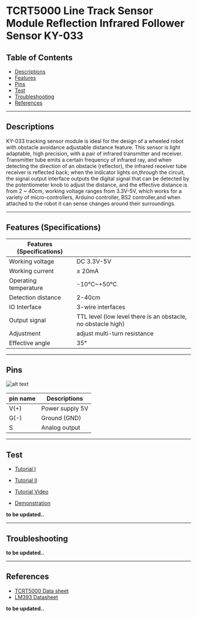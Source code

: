 # TCRT5000 Line Track Sensor Module Reflection Infrared Follower Sensor KY-033

## Table of Contents

-   [Descriptions](#descriptions)
-   [Features](#features)
-   [Pins](#pins)
-   [Test](#test-code)
-   [Troubleshooting](#troubleshooting)
-   [References](#references)

---

## Descriptions

KY-033 tracking sensor module is ideal for the design of a wheeled robot with obstacle avoidance adjustable distance feature. This sensor is light adaptable, high precision, with a pair of infrared transmitter and receiver. Transmitter tube emits a certain frequency of infrared ray, and when detecting the direction of an obstacle (reflector), the infrared receiver tube receiver is reflected back; when the indicator lights on,through the circuit, the signal output interface outputs the digital signal that can be detected by the potentiometer knob to adjust the distance, and the effective distance is from 2 ~ 40cm, working voltage ranges from 3.3V-5V, which works for a variety of micro-controllers, Arduino controller, BS2 controller,and when attached to the robot it can sense changes around their surroundings.

---

## Features (Specifications)

| Features (Specifications) |                                                              |
| ------------------------- | ------------------------------------------------------------ |
| Working voltage           | DC 3.3V-5V                                                   |
| Working current           | ≥ 20mA                                                       |
| Operating temperature     | -10℃~+50℃                                                    |
| Detection distance        | 2-40cm                                                       |
| IO Interface              | 3-wire interfaces                                            |
| Output signal             | TTL level (low level there is an obstacle, no obstacle high) |
| Adjustment                | adjust multi-turn resistance                                 |
| Effective angle           | 35°                                                          |

---

## Pins

![alt text](https://bit.ly/3sywKlV 'pinout')

| pin name | Descriptions    |
| -------- | --------------- |
| V(+)     | Power supply 5V |
| G(-)     | Ground (GND)    |
| S        | Analog output   |

---

## Test

-   [Tutorial I](http://bit.ly/KY-033-Tracking-sensor-module)
-   [Tutorial II](https://bit.ly/3waMk9U)

-   [Tutorial Video](https://youtu.be/Pl-5Paq5bpQ)

-   [Demonstration](https://youtu.be/RDD1OktBrLM)

**to be updated..**

---

## Troubleshooting

**to be updated..**

---

## References

-   [TCRT5000 Data sheet](https://bit.ly/397eetu)
-   [LM393 Datasheet](https://bit.ly/2PngwO8)

**to be updated..**

